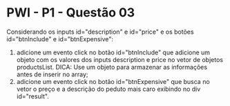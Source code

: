 # PWI - P1 - Questão 03

Considerando os inputs id="description" e id="price" e os botões id="btnInclude" e id="btnExpensive":

1. adicione um evento click no botão id="btnInclude" que adicione um objeto com os valores dos inputs description e price no vetor de objetos productsList. DICA: Use um objeto para armazenar as informações antes de inserir no array;
2. adicione um evento click no botão id="btnExpensive" que busca no vetor o preço e a descrição do peduto mais caro exibindo no div id="result".
